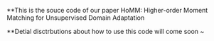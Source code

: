 **This is the souce code of our paper HoMM: Higher-order Moment Matching for Unsupervised Domain Adaptation

**Detial disctrbutions about how to use this code will come soon ~
